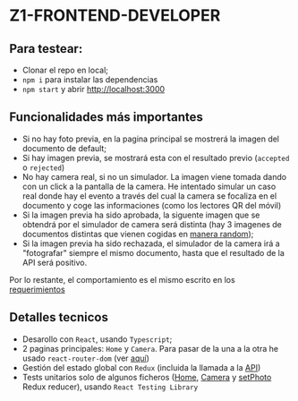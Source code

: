 # Z1-FRONTEND-DEVELOPER
## Para testear:
- Clonar el repo en local;
- `npm i` para instalar las dependencias
- `npm start` y abrir [http://localhost:3000](http://localhost:3000)

## Funcionalidades más importantes
- Si no hay foto previa, en la pagina principal se mostrerá la imagen del documento de default;
- Si hay imagen previa, se mostrará esta con el resultado previo (`accepted` o `rejected`)
- No hay camera real, si no un simulador. La imagen viene tomada dando con un click a la pantalla de la camera. He intentado simular un caso real donde hay el evento a través del cual la camera se focaliza en el documento y coge las informaciones (como los lectores QR del móvil)
- Si la imagen previa ha sido aprobada, la siguente imagen que se obtendrá por el simulador de camera será distinta (hay 3 imagenes de documentos distintas que vienen cogidas en [manera random](https://github.com/SaraPeir/z1-frontend-developer/blob/master/src/redux/slices/setPhoto.tsx#L26));
- Si la imagen previa ha sido rechazada, el simulador de la camera irá a "fotografar" siempre el mismo documento, hasta que el resultado de la API será positivo. 

Por lo restante, el comportamiento es el mismo escrito en los [requerimientos](https://www.notion.so/Front-End-Developer-Spanish-f52babcb87bd401aa164033e06dbc419)

## Detalles tecnicos
- Desarollo con `React`, usando `Typescript`;
- 2 paginas principales: `Home` y `Camera`. Para pasar de la una a la otra he usado `react-router-dom` (ver [aquí](https://github.com/SaraPeir/z1-frontend-developer/blob/master/src/App.tsx#L16))
- Gestión del estado global con `Redux` (incluida la llamada a la [API](https://github.com/SaraPeir/z1-frontend-developer/blob/master/src/redux/slices/fetchApi.tsx#L15))
- Tests unitarios solo de algunos ficheros ([Home](https://github.com/SaraPeir/z1-frontend-developer/blob/master/src/modules/Home/Home.test.tsx), [Camera](https://github.com/SaraPeir/z1-frontend-developer/blob/master/src/modules/Camera/Camera.test.tsx) y [setPhoto](https://github.com/SaraPeir/z1-frontend-developer/blob/master/src/redux/tests/setPhoto.test.tsx) Redux reducer), usando `React Testing Library`

